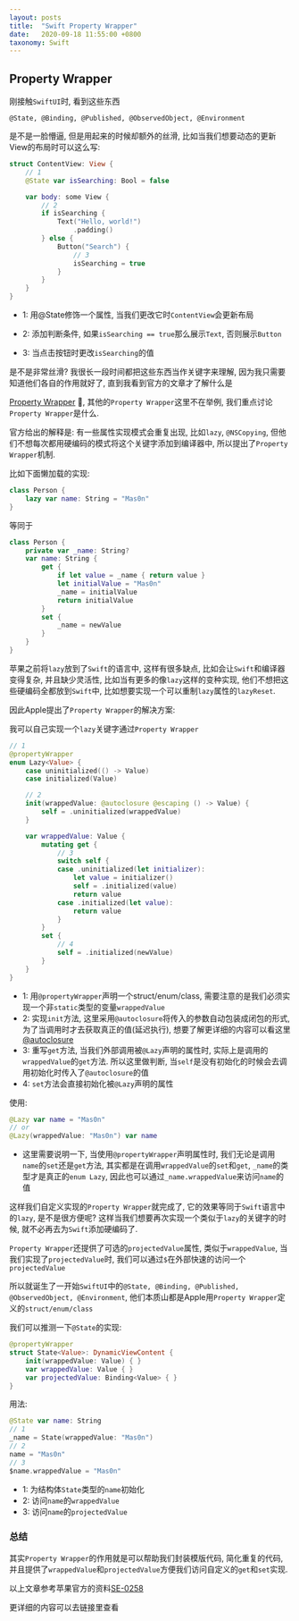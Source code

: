 ```yaml
---
layout: posts
title:  "Swift Property Wrapper"
date:   2020-09-18 11:55:00 +0800
taxonomy: Swift
---
```


## Property Wrapper

刚接触`SwiftUI`时, 看到这些东西

`@State, @Binding, @Published, @ObservedObject, @Environment`

是不是一脸懵逼, 但是用起来的时候却额外的丝滑, 比如当我们想要动态的更新View的布局时可以这么写:

```swift
struct ContentView: View {
    // 1
    @State var isSearching: Bool = false

    var body: some View {
        // 2
        if isSearching {
            Text("Hello, world!")
                .padding()
        } else {
            Button("Search") {
                // 3
                isSearching = true
            }
        }
    }
}
```

- 1: 用@State修饰一个属性, 当我们更改它时`ContentView`会更新布局

- 2: 添加判断条件, 如果`isSearching == true`那么展示`Text`, 否则展示`Button`

- 3: 当点击按钮时更改`isSearching`的值

是不是非常丝滑? 我很长一段时间都把这些东西当作关键字来理解, 因为我只需要知道他们各自的作用就好了, 直到我看到官方的文章才了解什么是

[Property Wrapper](https://github.com/apple/swift-evolution/blob/master/proposals/0258-property-wrappers.md) 🌚, 其他的`Property Wrapper`这里不在举例, 我们重点讨论`Property Wrapper`是什么.



官方给出的解释是: 有一些属性实现模式会重复出现, 比如`lazy`, `@NSCopying`, 但他们不想每次都用硬编码的模式将这个关键字添加到编译器中, 所以提出了`Property Wrapper`机制.

比如下面懒加载的实现:

```swift
class Person {
    lazy var name: String = "Mas0n"
}
```

等同于

```swift
class Person {
    private var _name: String?
    var name: String {
        get {
            if let value = _name { return value }
            let initialValue = "Mas0n"
            _name = initialValue
            return initialValue
        }
        set {
            _name = newValue
        }
    }
}
```

苹果之前将`lazy`放到了`Swift`的语言中, 这样有很多缺点, 比如会让`Swift`和编译器变得复杂, 并且缺少灵活性, 比如当有更多的像`lazy`这样的变种实现, 他们不想把这些硬编码全都放到`Swift`中, 比如想要实现一个可以重制`lazy`属性的`lazyReset`.



因此Apple提出了`Property Wrapper`的解决方案:

我可以自己实现一个`lazy`关键字通过`Property Wrapper`

```swift
// 1
@propertyWrapper
enum Lazy<Value> {
    case uninitialized(() -> Value)
    case initialized(Value)

    // 2
    init(wrappedValue: @autoclosure @escaping () -> Value) {
        self = .uninitialized(wrappedValue)
    }

    var wrappedValue: Value {
        mutating get {
            // 3
            switch self {
            case .uninitialized(let initializer):
                let value = initializer()
                self = .initialized(value)
                return value
            case .initialized(let value):
                return value
            }
        }
        set {
            // 4
            self = .initialized(newValue)
        }
    }
}
```

- 1: 用`@propertyWrapper`声明一个struct/enum/class, 需要注意的是我们必须实现一个非`static`类型的变量`wrappedValue`
- 2: 实现`init`方法, 这里采用`@autoclosure`将传入的参数自动包装成闭包的形式, 为了当调用时才去获取真正的值(延迟执行), 想要了解更详细的内容可以看这里[@autoclosure](https://docs.swift.org/swift-book/LanguageGuide/Closures.html)
- 3: 重写`get`方法, 当我们外部调用被`@Lazy`声明的属性时, 实际上是调用的`wrappedValue`的`get`方法. 所以这里做判断, 当`self`是没有初始化的时候会去调用初始化时传入了`@autoclosure`的值
- 4: `set`方法会直接初始化被`@Lazy`声明的属性

使用:

```swift
@Lazy var name = "Mas0n"
// or
@Lazy(wrappedValue: "Mas0n") var name
```

- 这里需要说明一下, 当使用`@propertyWrapper`声明属性时, 我们无论是调用`name`的`set`还是`get`方法, 其实都是在调用`wrappedValue`的`set`和`get`, `_name`的类型才是真正的`enum Lazy`, 因此也可以通过`_name.wrappedValue`来访问`name`的值

这样我们自定义实现的`Property Wrapper`就完成了, 它的效果等同于`Swift`语言中的`lazy`, 是不是很方便呢? 这样当我们想要再次实现一个类似于`lazy`的关键字的时候, 就不必再去为`Swift`添加硬编码了. 

`Property Wrapper`还提供了可选的`projectedValue`属性, 类似于`wrappedValue`, 当我们实现了`projectedValue`时, 我们可以通过`$`在外部快速的访问一个`projectedValue`



所以就诞生了一开始`SwiftUI`中的`@State, @Binding, @Published, @ObservedObject, @Environment`, 他们本质山都是Apple用`Property Wrapper`定义的`struct/enum/class`

我们可以推测一下`@State`的实现:

```swift
@propertyWrapper
struct State<Value>: DynamicViewContent {
    init(wrappedValue: Value) { }
    var wrappedValue: Value { }
    var projectedValue: Binding<Value> { }
}
```

用法:

```swift
@State var name: String
// 1
_name = State(wrappedValue: "Mas0n")
// 2
name = "Mas0n"
// 3
$name.wrappedValue = "Mas0n"
```

- 1: 为结构体`State`类型的`name`初始化
- 2: 访问`name`的`wrappedValue`
- 3: 访问`name`的`projectedValue`



### 总结

其实`Property Wrapper`的作用就是可以帮助我们封装模版代码, 简化重复的代码, 并且提供了`wrappedValue`和`projectedValue`方便我们访问自定义的`get`和`set`实现.

以上文章参考苹果官方的资料[SE-0258](https://github.com/apple/swift-evolution/blob/master/proposals/0258-property-wrappers.md)

更详细的内容可以去链接里查看